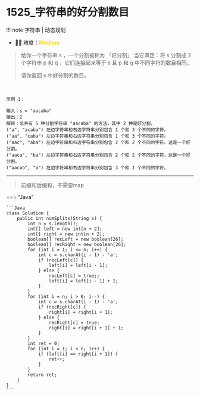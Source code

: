 # 1525_字符串的好分割数目


<!-- 所有文件名必须是该题目的英文名 -->

!!! note
    <!-- 这里记载考察的数据结构、算法等 -->
    字符串 | 动态规划 

- 🔑🔑 难度：<span style = "color:gold; font-weight:bold">Medium</span>


> 给你一个字符串 s ，一个分割被称为 「好分割」 当它满足：将 s 分割成 2 个字符串 p 和 q ，它们连接起来等于 s 且 p 和 q 中不同字符的数目相同。
> 
> 请你返回 s 中好分割的数目。

 
```
示例 1：

输入：s = "aacaba"
输出：2
解释：总共有 5 种分割字符串 "aacaba" 的方法，其中 2 种是好分割。
("a", "acaba") 左边字符串和右边字符串分别包含 1 个和 3 个不同的字符。
("aa", "caba") 左边字符串和右边字符串分别包含 1 个和 3 个不同的字符。
("aac", "aba") 左边字符串和右边字符串分别包含 2 个和 2 个不同的字符。这是一个好分割。
("aaca", "ba") 左边字符串和右边字符串分别包含 2 个和 2 个不同的字符。这是一个好分割。
("aacab", "a") 左边字符串和右边字符串分别包含 3 个和 1 个不同的字符。
```

--------

> 前缀和后缀和，不需要map


=== "Java"

    ```Java
    class Solution {
        public int numSplits(String s) {
            int n = s.length();
            int[] left = new int[n + 2];
            int[] right = new int[n + 2];
            boolean[] recLeft = new boolean[26];
            boolean[] recRight = new boolean[26];
            for (int i = 1; i <= n; i++) {
                int c = s.charAt(i - 1) - 'a';
                if (recLeft[c]) {
                    left[i] = left[i - 1];
                } else {
                    recLeft[c] = true;;
                    left[i] = left[i - 1] + 1;
                }
            }
            for (int i = n; i > 0; i--) {
                int c = s.charAt(i - 1) - 'a';
                if (recRight[c]) {
                    right[i] = right[i + 1];
                } else {
                    recRight[c] = true;
                    right[i] = right[i + 1] + 1;
                }
            }
            int ret = 0;
            for (int i = 1; i < n; i++) {
                if (left[i] == right[i + 1]) {
                    ret++;
                }
            }
            return ret;
        }
    }
    ```

